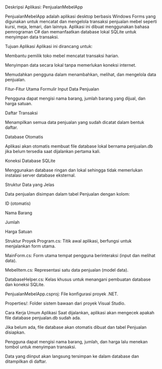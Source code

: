 Deskripsi Aplikasi: PenjualanMebelApp

PenjualanMebelApp adalah aplikasi desktop berbasis Windows Forms yang digunakan untuk mencatat dan mengelola transaksi penjualan mebel seperti kursi, meja, lemari, dan lainnya. Aplikasi ini dibuat menggunakan bahasa pemrograman C# dan memanfaatkan database lokal SQLite untuk menyimpan data transaksi.

Tujuan Aplikasi
Aplikasi ini dirancang untuk:

Membantu pemilik toko mebel mencatat transaksi harian.

Menyimpan data secara lokal tanpa memerlukan koneksi internet.

Memudahkan pengguna dalam menambahkan, melihat, dan mengelola data penjualan.

Fitur-Fitur Utama
Formulir Input Data Penjualan

Pengguna dapat mengisi nama barang, jumlah barang yang dijual, dan harga satuan.

Daftar Transaksi

Menampilkan semua data penjualan yang sudah dicatat dalam bentuk daftar.

Database Otomatis

Aplikasi akan otomatis membuat file database lokal bernama penjualan.db jika belum tersedia saat dijalankan pertama kali.

Koneksi Database SQLite

Menggunakan database ringan dan lokal sehingga tidak memerlukan instalasi server database eksternal.

Struktur Data yang Jelas

Data penjualan disimpan dalam tabel Penjualan dengan kolom:

ID (otomatis)

Nama Barang

Jumlah

Harga Satuan

Struktur Proyek
Program.cs: Titik awal aplikasi, berfungsi untuk menjalankan form utama.

MainForm.cs: Form utama tempat pengguna berinteraksi (input dan melihat data).

MebelItem.cs: Representasi satu data penjualan (model data).

DatabaseHelper.cs: Kelas khusus untuk menangani pembuatan database dan koneksi SQLite.

PenjualanMebelApp.csproj: File konfigurasi proyek .NET.

Properties/: Folder sistem bawaan dari proyek Visual Studio.

Cara Kerja Umum Aplikasi
Saat dijalankan, aplikasi akan mengecek apakah file database penjualan.db sudah ada.

Jika belum ada, file database akan otomatis dibuat dan tabel Penjualan disiapkan.

Pengguna dapat mengisi nama barang, jumlah, dan harga lalu menekan tombol untuk menyimpan transaksi.

Data yang diinput akan langsung tersimpan ke dalam database dan ditampilkan di daftar.
